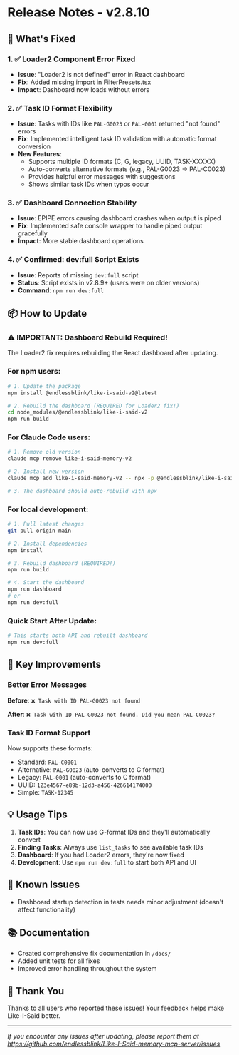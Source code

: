 # Release Notes - v2.8.10

## 🚀 What's Fixed

### 1. ✅ Loader2 Component Error Fixed
- **Issue**: "Loader2 is not defined" error in React dashboard
- **Fix**: Added missing import in FilterPresets.tsx
- **Impact**: Dashboard now loads without errors

### 2. ✅ Task ID Format Flexibility
- **Issue**: Tasks with IDs like `PAL-G0023` or `PAL-0001` returned "not found" errors
- **Fix**: Implemented intelligent task ID validation with automatic format conversion
- **New Features**:
  - Supports multiple ID formats (C, G, legacy, UUID, TASK-XXXXX)
  - Auto-converts alternative formats (e.g., PAL-G0023 → PAL-C0023)
  - Provides helpful error messages with suggestions
  - Shows similar task IDs when typos occur

### 3. ✅ Dashboard Connection Stability
- **Issue**: EPIPE errors causing dashboard crashes when output is piped
- **Fix**: Implemented safe console wrapper to handle piped output gracefully
- **Impact**: More stable dashboard operations

### 4. ✅ Confirmed: dev:full Script Exists
- **Issue**: Reports of missing `dev:full` script
- **Status**: Script exists in v2.8.9+ (users were on older versions)
- **Command**: `npm run dev:full`

## 📦 How to Update

### ⚠️ IMPORTANT: Dashboard Rebuild Required!
The Loader2 fix requires rebuilding the React dashboard after updating.

### For npm users:
```bash
# 1. Update the package
npm install @endlessblink/like-i-said-v2@latest

# 2. Rebuild the dashboard (REQUIRED for Loader2 fix!)
cd node_modules/@endlessblink/like-i-said-v2
npm run build
```

### For Claude Code users:
```bash
# 1. Remove old version
claude mcp remove like-i-said-memory-v2

# 2. Install new version
claude mcp add like-i-said-memory-v2 -- npx -p @endlessblink/like-i-said-v2@latest like-i-said-v2

# 3. The dashboard should auto-rebuild with npx
```

### For local development:
```bash
# 1. Pull latest changes
git pull origin main

# 2. Install dependencies
npm install

# 3. Rebuild dashboard (REQUIRED!)
npm run build

# 4. Start the dashboard
npm run dashboard
# or
npm run dev:full
```

### Quick Start After Update:
```bash
# This starts both API and rebuilt dashboard
npm run dev:full
```

## 🎯 Key Improvements

### Better Error Messages
**Before**: `❌ Task with ID PAL-G0023 not found`

**After**: `❌ Task with ID PAL-G0023 not found. Did you mean PAL-C0023?`

### Task ID Format Support
Now supports these formats:
- Standard: `PAL-C0001`
- Alternative: `PAL-G0023` (auto-converts to C format)
- Legacy: `PAL-0001` (auto-converts to C format)
- UUID: `123e4567-e89b-12d3-a456-426614174000`
- Simple: `TASK-12345`

## 💡 Usage Tips

1. **Task IDs**: You can now use G-format IDs and they'll automatically convert
2. **Finding Tasks**: Always use `list_tasks` to see available task IDs
3. **Dashboard**: If you had Loader2 errors, they're now fixed
4. **Development**: Use `npm run dev:full` to start both API and UI

## 🐛 Known Issues
- Dashboard startup detection in tests needs minor adjustment (doesn't affect functionality)

## 📚 Documentation
- Created comprehensive fix documentation in `/docs/`
- Added unit tests for all fixes
- Improved error handling throughout the system

## 🙏 Thank You
Thanks to all users who reported these issues! Your feedback helps make Like-I-Said better.

---
*If you encounter any issues after updating, please report them at https://github.com/endlessblink/Like-I-Said-memory-mcp-server/issues*